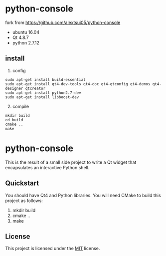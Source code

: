 python-console
=====
fork from https://github.com/alextsui05/python-console

- ubuntu 16.04
- Qt 4.8.7
- python 2.7.12

install
-------

1. config
```
sudo apt-get install build-essential
sudo apt-get install qt4-dev-tools qt4-doc qt4-qtconfig qt4-demos qt4-designer qtcreator
sudo apt-get install python2.7-dev
sudo apt-get install libboost-dev
```
2. compile
```
mkdir build
cd build
cmake ..
make
```



python-console
=====
This is the result of a small side project to write a Qt widget that
encapsulates an interactive Python shell.

Quickstart
-----
You should have Qt4 and Python libraries. You will need CMake to build this
project as follows:

1. mkdir build
2. cmake ..
3. make

License
-----
This project is licensed under the [MIT](http://opensource.org/licenses/MIT) license.
